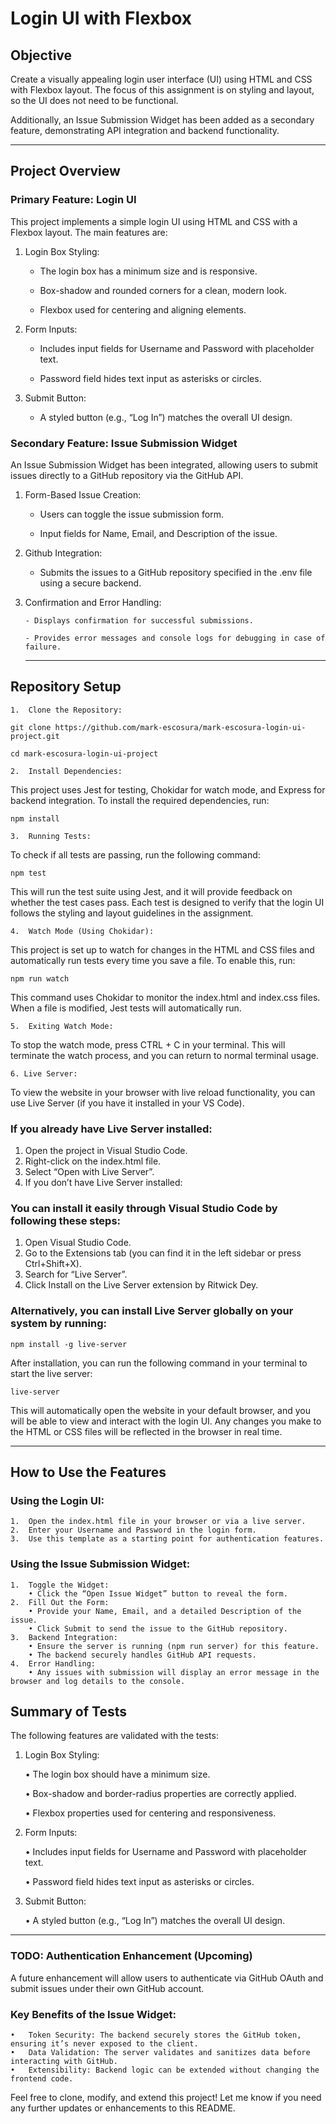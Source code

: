 # Login UI with Flexbox

## Objective

Create a visually appealing login user interface (UI) using HTML and CSS with Flexbox layout. The focus of this assignment is on styling and layout, so the UI does not need to be functional.

Additionally, an Issue Submission Widget has been added as a secondary feature, demonstrating API integration and backend functionality.

<hr>

## Project Overview

### Primary Feature: Login UI

This project implements a simple login UI using HTML and CSS with a Flexbox layout. The main features are:

1. Login Box Styling:

   - The login box has a minimum size and is responsive.

   - Box-shadow and rounded corners for a clean, modern look.

   - Flexbox used for centering and aligning elements.

2. Form Inputs:

   - Includes input fields for Username and Password with placeholder text.

   - Password field hides text input as asterisks or circles.

3. Submit Button:

   - A styled button (e.g., “Log In”) matches the overall UI design.

### Secondary Feature: Issue Submission Widget

An Issue Submission Widget has been integrated, allowing users to submit issues directly to a GitHub repository via the GitHub API.

1.  Form-Based Issue Creation:

    - Users can toggle the issue submission form.

    - Input fields for Name, Email, and Description of the issue.

2.  Github Integration:

    - Submits the issues to a GitHub repository specified in the .env file using a secure backend.

3.  Confirmation and Error Handling:

        - Displays confirmation for successful submissions.

        - Provides error messages and console logs for debugging in case of failure.

    <hr>

## Repository Setup

    1.	Clone the Repository:

`git clone https://github.com/mark-escosura/mark-escosura-login-ui-project.git`

`cd mark-escosura-login-ui-project`

    2.	Install Dependencies:

This project uses Jest for testing, Chokidar for watch mode, and Express for backend integration. To install the required dependencies, run:

`npm install`

    3.	Running Tests:

To check if all tests are passing, run the following command:

`npm test`

This will run the test suite using Jest, and it will provide feedback on whether the test cases pass. Each test is designed to verify that the login UI follows the styling and layout guidelines in the assignment.

    4.	Watch Mode (Using Chokidar):

This project is set up to watch for changes in the HTML and CSS files and automatically run tests every time you save a file. To enable this, run:

`npm run watch`

This command uses Chokidar to monitor the index.html and index.css files. When a file is modified, Jest tests will automatically run.

    5.	Exiting Watch Mode:

To stop the watch mode, press CTRL + C in your terminal. This will terminate the watch process, and you can return to normal terminal usage.

    6. Live Server:

To view the website in your browser with live reload functionality, you can use Live Server (if you have it installed in your VS Code).

### If you already have Live Server installed:

1. Open the project in Visual Studio Code.
2. Right-click on the index.html file.
3. Select “Open with Live Server”.
4. If you don’t have Live Server installed:

### You can install it easily through Visual Studio Code by following these steps:

1. Open Visual Studio Code.
2. Go to the Extensions tab (you can find it in the left sidebar or press Ctrl+Shift+X).
3. Search for “Live Server”.
4. Click Install on the Live Server extension by Ritwick Dey.

### Alternatively, you can install Live Server globally on your system by running:

`npm install -g live-server`

After installation, you can run the following command in your terminal to start the live server:

`live-server`

This will automatically open the website in your default browser, and you will be able to view and interact with the login UI. Any changes you make to the HTML or CSS files will be reflected in the browser in real time.

<hr>

## How to Use the Features

### Using the Login UI:

    1.	Open the index.html file in your browser or via a live server.
    2.	Enter your Username and Password in the login form.
    3.	Use this template as a starting point for authentication features.

### Using the Issue Submission Widget:

    1.	Toggle the Widget:
        • Click the “Open Issue Widget” button to reveal the form.
    2.	Fill Out the Form:
        • Provide your Name, Email, and a detailed Description of the issue.
        • Click Submit to send the issue to the GitHub repository.
    3.	Backend Integration:
        • Ensure the server is running (npm run server) for this feature.
        • The backend securely handles GitHub API requests.
    4.	Error Handling:
        • Any issues with submission will display an error message in the browser and log details to the console.

## Summary of Tests

The following features are validated with the tests:

1. Login Box Styling:

   • The login box should have a minimum size.

   • Box-shadow and border-radius properties are correctly applied.

   • Flexbox properties used for centering and responsiveness.

2. Form Inputs:

   • Includes input fields for Username and Password with placeholder text.

   • Password field hides text input as asterisks or circles.

3. Submit Button:

   • A styled button (e.g., “Log In”) matches the overall UI design.

<hr>

### TODO: Authentication Enhancement (Upcoming)

A future enhancement will allow users to authenticate via GitHub OAuth and submit issues under their own GitHub account.

### Key Benefits of the Issue Widget:

    •   Token Security: The backend securely stores the GitHub token, ensuring it’s never exposed to the client.
    •	Data Validation: The server validates and sanitizes data before interacting with GitHub.
    •	Extensibility: Backend logic can be extended without changing the frontend code.

Feel free to clone, modify, and extend this project! Let me know if you need any further updates or enhancements to this README.
